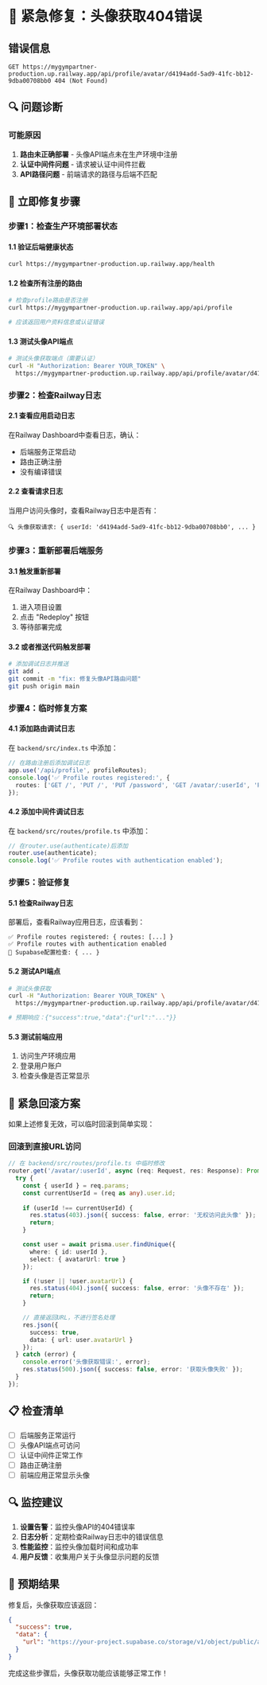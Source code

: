 # 🚨 紧急修复：头像获取404错误

## 错误信息
```
GET https://mygympartner-production.up.railway.app/api/profile/avatar/d4194add-5ad9-41fc-bb12-9dba00708bb0 404 (Not Found)
```

## 🔍 问题诊断

### 可能原因
1. **路由未正确部署** - 头像API端点未在生产环境中注册
2. **认证中间件问题** - 请求被认证中间件拦截
3. **API路径问题** - 前端请求的路径与后端不匹配

## 🔧 立即修复步骤

### 步骤1：检查生产环境部署状态

#### 1.1 验证后端健康状态
```bash
curl https://mygympartner-production.up.railway.app/health
```

#### 1.2 检查所有注册的路由
```bash
# 检查profile路由是否注册
curl https://mygympartner-production.up.railway.app/api/profile

# 应该返回用户资料信息或认证错误
```

#### 1.3 测试头像API端点
```bash
# 测试头像获取端点（需要认证）
curl -H "Authorization: Bearer YOUR_TOKEN" \
  https://mygympartner-production.up.railway.app/api/profile/avatar/d4194add-5ad9-41fc-bb12-9dba00708bb0
```

### 步骤2：检查Railway日志

#### 2.1 查看应用启动日志
在Railway Dashboard中查看日志，确认：
- 后端服务正常启动
- 路由正确注册
- 没有编译错误

#### 2.2 查看请求日志
当用户访问头像时，查看Railway日志中是否有：
```
🔍 头像获取请求: { userId: 'd4194add-5ad9-41fc-bb12-9dba00708bb0', ... }
```

### 步骤3：重新部署后端服务

#### 3.1 触发重新部署
在Railway Dashboard中：
1. 进入项目设置
2. 点击 "Redeploy" 按钮
3. 等待部署完成

#### 3.2 或者推送代码触发部署
```bash
# 添加调试日志并推送
git add .
git commit -m "fix: 修复头像API路由问题"
git push origin main
```

### 步骤4：临时修复方案

#### 4.1 添加路由调试日志
在 `backend/src/index.ts` 中添加：
```typescript
// 在路由注册后添加调试日志
app.use('/api/profile', profileRoutes);
console.log('✅ Profile routes registered:', {
  routes: ['GET /', 'PUT /', 'PUT /password', 'GET /avatar/:userId', 'POST /upload-avatar']
});
```

#### 4.2 添加中间件调试日志
在 `backend/src/routes/profile.ts` 中添加：
```typescript
// 在router.use(authenticate)后添加
router.use(authenticate);
console.log('✅ Profile routes with authentication enabled');
```

### 步骤5：验证修复

#### 5.1 检查Railway日志
部署后，查看Railway应用日志，应该看到：
```
✅ Profile routes registered: { routes: [...] }
✅ Profile routes with authentication enabled
🔧 Supabase配置检查: { ... }
```

#### 5.2 测试API端点
```bash
# 测试头像获取
curl -H "Authorization: Bearer YOUR_TOKEN" \
  https://mygympartner-production.up.railway.app/api/profile/avatar/d4194add-5ad9-41fc-bb12-9dba00708bb0

# 预期响应：{"success":true,"data":{"url":"..."}}
```

#### 5.3 测试前端应用
1. 访问生产环境应用
2. 登录用户账户
3. 检查头像是否正常显示

## 🚨 紧急回滚方案

如果上述修复无效，可以临时回滚到简单实现：

### 回滚到直接URL访问
```typescript
// 在 backend/src/routes/profile.ts 中临时修改
router.get('/avatar/:userId', async (req: Request, res: Response): Promise<void> => {
  try {
    const { userId } = req.params;
    const currentUserId = (req as any).user.id;
    
    if (userId !== currentUserId) {
      res.status(403).json({ success: false, error: '无权访问此头像' });
      return;
    }

    const user = await prisma.user.findUnique({
      where: { id: userId },
      select: { avatarUrl: true }
    });

    if (!user || !user.avatarUrl) {
      res.status(404).json({ success: false, error: '头像不存在' });
      return;
    }

    // 直接返回URL，不进行签名处理
    res.json({
      success: true,
      data: { url: user.avatarUrl }
    });
  } catch (error) {
    console.error('头像获取错误:', error);
    res.status(500).json({ success: false, error: '获取头像失败' });
  }
});
```

## 📋 检查清单

- [ ] 后端服务正常运行
- [ ] 头像API端点可访问
- [ ] 认证中间件正常工作
- [ ] 路由正确注册
- [ ] 前端应用正常显示头像

## 🔍 监控建议

1. **设置告警**：监控头像API的404错误率
2. **日志分析**：定期检查Railway日志中的错误信息
3. **性能监控**：监控头像加载时间和成功率
4. **用户反馈**：收集用户关于头像显示问题的反馈

## 🎯 预期结果

修复后，头像获取应该返回：
```json
{
  "success": true,
  "data": {
    "url": "https://your-project.supabase.co/storage/v1/object/public/avatars/filename.jpg"
  }
}
```

完成这些步骤后，头像获取功能应该能够正常工作！
